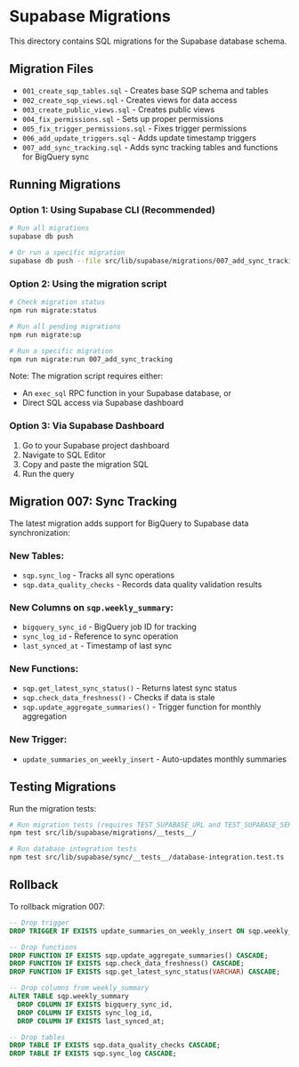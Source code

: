 # Supabase Migrations

This directory contains SQL migrations for the Supabase database schema.

## Migration Files

- `001_create_sqp_tables.sql` - Creates base SQP schema and tables
- `002_create_sqp_views.sql` - Creates views for data access
- `003_create_public_views.sql` - Creates public views
- `004_fix_permissions.sql` - Sets up proper permissions
- `005_fix_trigger_permissions.sql` - Fixes trigger permissions
- `006_add_update_triggers.sql` - Adds update timestamp triggers
- `007_add_sync_tracking.sql` - Adds sync tracking tables and functions for BigQuery sync

## Running Migrations

### Option 1: Using Supabase CLI (Recommended)

```bash
# Run all migrations
supabase db push

# Or run a specific migration
supabase db push --file src/lib/supabase/migrations/007_add_sync_tracking.sql
```

### Option 2: Using the migration script

```bash
# Check migration status
npm run migrate:status

# Run all pending migrations
npm run migrate:up

# Run a specific migration
npm run migrate:run 007_add_sync_tracking
```

Note: The migration script requires either:
- An `exec_sql` RPC function in your Supabase database, or
- Direct SQL access via Supabase dashboard

### Option 3: Via Supabase Dashboard

1. Go to your Supabase project dashboard
2. Navigate to SQL Editor
3. Copy and paste the migration SQL
4. Run the query

## Migration 007: Sync Tracking

The latest migration adds support for BigQuery to Supabase data synchronization:

### New Tables:
- `sqp.sync_log` - Tracks all sync operations
- `sqp.data_quality_checks` - Records data quality validation results

### New Columns on `sqp.weekly_summary`:
- `bigquery_sync_id` - BigQuery job ID for tracking
- `sync_log_id` - Reference to sync operation
- `last_synced_at` - Timestamp of last sync

### New Functions:
- `sqp.get_latest_sync_status()` - Returns latest sync status
- `sqp.check_data_freshness()` - Checks if data is stale
- `sqp.update_aggregate_summaries()` - Trigger function for monthly aggregation

### New Trigger:
- `update_summaries_on_weekly_insert` - Auto-updates monthly summaries

## Testing Migrations

Run the migration tests:

```bash
# Run migration tests (requires TEST_SUPABASE_URL and TEST_SUPABASE_SERVICE_KEY)
npm test src/lib/supabase/migrations/__tests__/

# Run database integration tests
npm test src/lib/supabase/sync/__tests__/database-integration.test.ts
```

## Rollback

To rollback migration 007:

```sql
-- Drop trigger
DROP TRIGGER IF EXISTS update_summaries_on_weekly_insert ON sqp.weekly_summary;

-- Drop functions
DROP FUNCTION IF EXISTS sqp.update_aggregate_summaries() CASCADE;
DROP FUNCTION IF EXISTS sqp.check_data_freshness() CASCADE;
DROP FUNCTION IF EXISTS sqp.get_latest_sync_status(VARCHAR) CASCADE;

-- Drop columns from weekly_summary
ALTER TABLE sqp.weekly_summary 
  DROP COLUMN IF EXISTS bigquery_sync_id,
  DROP COLUMN IF EXISTS sync_log_id,
  DROP COLUMN IF EXISTS last_synced_at;

-- Drop tables
DROP TABLE IF EXISTS sqp.data_quality_checks CASCADE;
DROP TABLE IF EXISTS sqp.sync_log CASCADE;
```